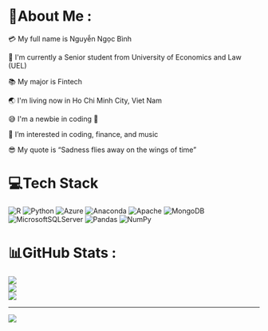 # 💫About Me :
💳 My full name is Nguyễn Ngọc Bình

🏫 I'm currently a Senior student from University of Economics and Law (UEL)

📚 My major is Fintech

🌏 I'm living now in Ho Chi Minh City, Viet Nam

😅 I'm a newbie in coding 🐧

🧐 I’m interested in coding, finance, and music

😎 My quote is “Sadness flies away on the wings of time”



# 💻Tech Stack
![R](https://img.shields.io/badge/r-%23276DC3.svg?style=for-the-badge&logo=r&logoColor=white) ![Python](https://img.shields.io/badge/python-3670A0?style=for-the-badge&logo=python&logoColor=ffdd54) ![Azure](https://img.shields.io/badge/azure-%230072C6.svg?style=for-the-badge&logo=azure-devops&logoColor=white) ![Anaconda](https://img.shields.io/badge/Anaconda-%2344A833.svg?style=for-the-badge&logo=anaconda&logoColor=white) ![Apache](https://img.shields.io/badge/apache-%23D42029.svg?style=for-the-badge&logo=apache&logoColor=white) ![MongoDB](https://img.shields.io/badge/MongoDB-%234ea94b.svg?style=for-the-badge&logo=mongodb&logoColor=white) ![MicrosoftSQLServer](https://img.shields.io/badge/Microsoft%20SQL%20Sever-CC2927?style=for-the-badge&logo=microsoft%20sql%20server&logoColor=white) ![Pandas](https://img.shields.io/badge/pandas-%23150458.svg?style=for-the-badge&logo=pandas&logoColor=white) ![NumPy](https://img.shields.io/badge/numpy-%23013243.svg?style=for-the-badge&logo=numpy&logoColor=white)
# 📊GitHub Stats :
![](https://github-readme-stats.vercel.app/api?username=OOAKNNB&theme=radical&hide_border=false&include_all_commits=false&count_private=true)<br/>
![](https://github-readme-streak-stats.herokuapp.com/?user=OOAKNNB&theme=radical&hide_border=false)<br/>
![](https://github-readme-stats.vercel.app/api/top-langs/?username=OOAKNNB&theme=radical&hide_border=false&include_all_commits=false&count_private=true&layout=compact)

---
[![](https://visitcount.itsvg.in/api?id=OOAKNNB&icon=0&color=0)](https://visitcount.itsvg.in)
